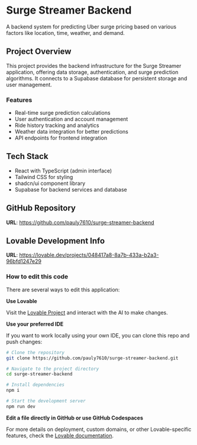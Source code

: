 
# Surge Streamer Backend

A backend system for predicting Uber surge pricing based on various factors like location, time, weather, and demand.

## Project Overview

This project provides the backend infrastructure for the Surge Streamer application, offering data storage, authentication, and surge prediction algorithms. It connects to a Supabase database for persistent storage and user management.

### Features

- Real-time surge prediction calculations
- User authentication and account management
- Ride history tracking and analytics
- Weather data integration for better predictions
- API endpoints for frontend integration

## Tech Stack

- React with TypeScript (admin interface)
- Tailwind CSS for styling
- shadcn/ui component library
- Supabase for backend services and database

## GitHub Repository

**URL**: https://github.com/pauly7610/surge-streamer-backend

## Lovable Development Info

**URL**: https://lovable.dev/projects/048417a8-8a7b-433a-b2a3-96bfd1247e29

### How to edit this code

There are several ways to edit this application:

**Use Lovable**

Visit the [Lovable Project](https://lovable.dev/projects/048417a8-8a7b-433a-b2a3-96bfd1247e29) and interact with the AI to make changes.

**Use your preferred IDE**

If you want to work locally using your own IDE, you can clone this repo and push changes:

```sh
# Clone the repository
git clone https://github.com/pauly7610/surge-streamer-backend.git

# Navigate to the project directory
cd surge-streamer-backend

# Install dependencies
npm i

# Start the development server
npm run dev
```

**Edit a file directly in GitHub or use GitHub Codespaces**

For more details on deployment, custom domains, or other Lovable-specific features, check the [Lovable documentation](https://docs.lovable.dev/).
